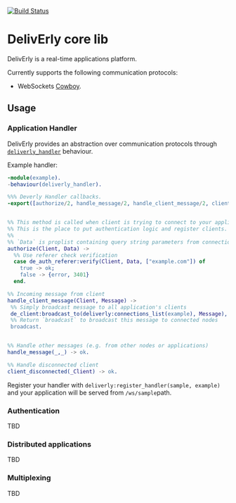 [![Build Status](https://travis-ci.org/deliverly/deliverly-core.svg?branch=master)](https://travis-ci.org/deliverly/deliverly-core)

DelivErly core lib
======

DelivErly is a real-time applications platform.

Currently supports the following communication protocols:
- WebSockets [Cowboy](https://github.com/ninenines/cowboy).

## Usage

### Application Handler

DelivErly provides an abstraction over communication protocols through [`deliverly_handler`](blob/master/src/deliverly_handler.erl) behaviour.

Example handler:

```erlang
-module(example).
-behaviour(deliverly_handler).

%%% Deverly Handler callbacks.
-export([authorize/2, handle_message/2, handle_client_message/2, client_disconnected/1]).


%% This method is called when client is trying to connect to your application.
%% This is the place to put authentication logic and register clients.
%%
%% `Data` is proplist containing query string parameters from connection string.
authorize(Client, Data) ->
  %% Use referer check verification
  case de_auth_referer:verify(Client, Data, ["example.com"]) of
    true -> ok;
    false -> {error, 3401}
  end.

%% Incoming message from client
handle_client_message(Client, Message) ->
 %% Simply broadcast message to all application's clients
 de_client:broadcast_to(deliverly:connections_list(example), Message),
 %% Return `broadcast` to broadcast this message to connected nodes
 broadcast.


%% Handle other messages (e.g. from other nodes or applications)
handle_message(_,_) -> ok.

%% Handle disconnected client
client_disconnected(_Client) -> ok.

```

Register your handler with `deliverly:register_handler(sample, example)` and your application will be served from `/ws/sample`path.


### Authentication

TBD

### Distributed applications

TBD

### Multiplexing

TBD

